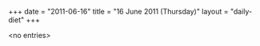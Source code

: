 +++
date = "2011-06-16"
title = "16 June 2011 (Thursday)"
layout = "daily-diet"
+++


\<no entries\>
